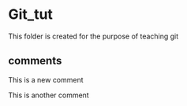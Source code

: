 # Git_tut
This folder is created for the purpose of teaching git

## comments
This is a new comment

This is another comment